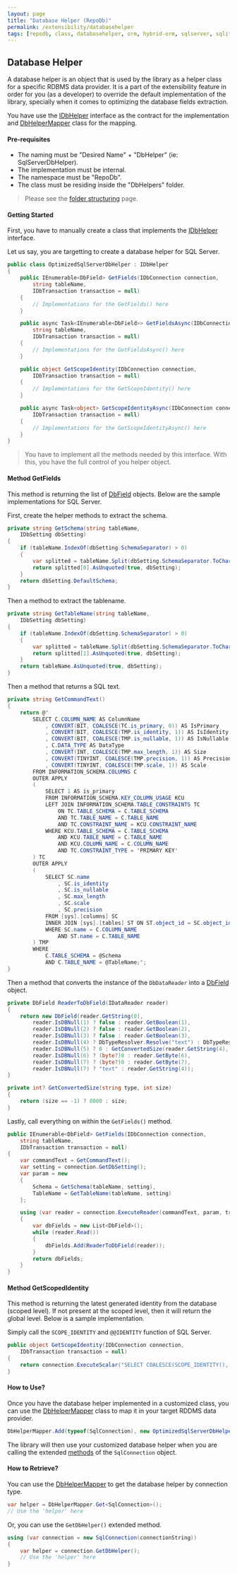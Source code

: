 ```yaml
---
layout: page
title: "Database Helper (RepoDb)"
permalink: /extensibility/databasehelper
tags: [repodb, class, databasehelper, orm, hybrid-orm, sqlserver, sqlite, mysql, postgresql]
---
```


## Database Helper

A database helper is an object that is used by the library as a helper class for a specific RDBMS data provider. It is a part of the extensibility feature in order for you (as a developer) to override the default implementation of the library, specially when it comes to optimizing the database fields extraction.

You have use the [IDbHelper](/interface/idbhelper) interface as the contract for the implementation and [DbHelperMapper](/mapper/dbhelpermapper) class for the mapping.

#### Pre-requisites

- The naming must be "Desired Name" + "DbHelper" (ie: SqlServerDbHelper).
- The implementation must be internal.
- The namespace must be "RepoDb".
- The class must be residing inside the "DbHelpers" folder.

> Please see the [folder structuring](/extensibility/folderstructuring) page.

#### Getting Started

First, you have to manually create a class that implements the [IDbHelper](/interface/idbhelper) interface.

Let us say, you are targetting to create a database helper for SQL Server.

```csharp
public class OptimizedSqlServerDbHelper : IDbHelper
{
    public IEnumerable<DbField> GetFields(IDbConnection connection,
        string tableName,
        IDbTransaction transaction = null)
    {
        // Implementations for the GetFields() here
    }

    public async Task<IEnumerable<DbField>> GetFieldsAsync(IDbConnection connection,
        string tableName,
        IDbTransaction transaction = null)
    {
        // Implementations for the GetFieldsAsync() here
    }

    public object GetScopeIdentity(IDbConnection connection,
        IDbTransaction transaction = null)
    {
        // Implementations for the GetScopeIdentity() here
    }

    public async Task<object> GetScopeIdentityAsync(IDbConnection connection,
        IDbTransaction transaction = null)
    {
        // Implementations for the GetScopeIdentityAsync() here
    }
}
```

> You have to implement all the methods needed by this interface. With this, you have the full control of you helper object.

#### Method GetFields

This method is returning the list of [DbField](/class/dbfield) objects. Below are the sample implementations for SQL Server.

First, create the helper methods to extract the schema.

```csharp
private string GetSchema(string tableName,
    IDbSetting dbSetting)
{
    if (tableName.IndexOf(dbSetting.SchemaSeparator) > 0)
    {
        var splitted = tableName.Split(dbSetting.SchemaSeparator.ToCharArray());
        return splitted[0].AsUnquoted(true, dbSetting);
    }
    return dbSetting.DefaultSchema;
}
```

Then a method to extract the tablename.

```csharp
private string GetTableName(string tableName,
    IDbSetting dbSetting)
{
    if (tableName.IndexOf(dbSetting.SchemaSeparator) > 0)
    {
        var splitted = tableName.Split(dbSetting.SchemaSeparator.ToCharArray());
        return splitted[1].AsUnquoted(true, dbSetting);
    }
    return tableName.AsUnquoted(true, dbSetting);
}
```

Then a method that returns a SQL text.

```csharp
private string GetCommandText()
{
    return @"
        SELECT C.COLUMN_NAME AS ColumnName
            , CONVERT(BIT, COALESCE(TC.is_primary, 0)) AS IsPrimary
            , CONVERT(BIT, COALESCE(TMP.is_identity, 1)) AS IsIdentity
            , CONVERT(BIT, COALESCE(TMP.is_nullable, 1)) AS IsNullable
            , C.DATA_TYPE AS DataType
            , CONVERT(INT, COALESCE(TMP.max_length, 1)) AS Size
            , CONVERT(TINYINT, COALESCE(TMP.precision, 1)) AS Precision
            , CONVERT(TINYINT, COALESCE(TMP.scale, 1)) AS Scale
        FROM INFORMATION_SCHEMA.COLUMNS C
        OUTER APPLY
        (
            SELECT 1 AS is_primary
            FROM INFORMATION_SCHEMA.KEY_COLUMN_USAGE KCU
            LEFT JOIN INFORMATION_SCHEMA.TABLE_CONSTRAINTS TC
                ON TC.TABLE_SCHEMA = C.TABLE_SCHEMA
                AND TC.TABLE_NAME = C.TABLE_NAME
                AND TC.CONSTRAINT_NAME = KCU.CONSTRAINT_NAME
            WHERE KCU.TABLE_SCHEMA = C.TABLE_SCHEMA
                AND KCU.TABLE_NAME = C.TABLE_NAME
                AND KCU.COLUMN_NAME = C.COLUMN_NAME
                AND TC.CONSTRAINT_TYPE = 'PRIMARY KEY'
        ) TC 
        OUTER APPLY
        (
            SELECT SC.name
                , SC.is_identity
                , SC.is_nullable
                , SC.max_length
                , SC.scale
                , SC.precision
            FROM [sys].[columns] SC
            INNER JOIN [sys].[tables] ST ON ST.object_id = SC.object_id
            WHERE SC.name = C.COLUMN_NAME
                AND ST.name = C.TABLE_NAME
        ) TMP
        WHERE
            C.TABLE_SCHEMA = @Schema
            AND C.TABLE_NAME = @TableName;";
}
```

Then a method that converts the instance of the `DbDataReader` into a [DbField](/class/dbfield) object.

```csharp
private DbField ReaderToDbField(IDataReader reader)
{
    return new DbField(reader.GetString(0),
        reader.IsDBNull(1) ? false : reader.GetBoolean(1),
        reader.IsDBNull(2) ? false : reader.GetBoolean(2),
        reader.IsDBNull(3) ? false : reader.GetBoolean(3),
        reader.IsDBNull(4) ? DbTypeResolver.Resolve("text") : DbTypeResolver.Resolve(reader.GetString(4)),
        reader.IsDBNull(5) ? 0 : GetConvertedSize(reader.GetString(4), reader.GetInt32(5)),
        reader.IsDBNull(6) ? (byte?)0 : reader.GetByte(6),
        reader.IsDBNull(7) ? (byte?)0 : reader.GetByte(7),
        reader.IsDBNull(7) ? "text" : reader.GetString(4));
}

private int? GetConvertedSize(string type, int size)
{
    return (size == -1) ? 8000 : size;
}
```

Lastly, call everything on within the `GetFields()` method.

```csharp
public IEnumerable<DbField> GetFields(IDbConnection connection,
    string tableName,
    IDbTransaction transaction = null)
{
    var commandText = GetCommandText();
    var setting = connection.GetDbSetting();
    var param = new
    {
        Schema = GetSchema(tableName, setting),
        TableName = GetTableName(tableName, setting)
    };

    using (var reader = connection.ExecuteReader(commandText, param, transaction: transaction))
    {
        var dbFields = new List<DbField>();
        while (reader.Read())
        {
            dbFields.Add(ReaderToDbField(reader));
        }
        return dbFields;
    }
}
```

#### Method GetScopedIdentity

This method is returning the latest generated identity from the database (scoped level). If not present at the scoped level, then it will return the global level. Below is a sample implementation.

Simply call the `SCOPE_IDENTITY` and `@@IDENTITY` function of SQL Server.

```csharp
public object GetScopeIdentity(IDbConnection connection,
    IDbTransaction transaction = null)
{
    return connection.ExecuteScalar("SELECT COALESCE(SCOPE_IDENTITY(), @@IDENTITY);");
}
```

#### How to Use?

Once you have the database helper implemented in a customized class, you can use the [DbHelperMapper](/mapper/dbhelpermapper) class to map it in your target RDDMS data provider.

```csharp
DbHelperMapper.Add(typeof(SqlConnection), new OptimizedSqlServerDbHelper(), true);
```

The library will then use your customized database helper when you are calling the extended [methods](/docs#methods) of the `SqlConnection` object.

#### How to Retrieve?

You can use the [DbHelperMapper](/mapper/dbhelpermapper) to get the database helper by connection type.

```csharp
var helper = DbHelperMapper.Get<SqlConnection>();
// Use the 'helper' here
```

Or, you can use the `GetDbHelper()` extended method.

```csharp
using (var connection = new SqlConnection(connectionString))
{
    var helper = connection.GetDbHelper();
    // Use the 'helper' here
}
```